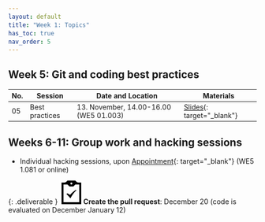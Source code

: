 ```yaml
---
layout: default
title: "Week 1: Topics"
has_toc: true
nav_order: 5
---
```


## Week 5: Git and coding best practices

| No. | Session        | Date and Location                      | Materials                                                  |
| --- | -------------- | -------------------------------------- | ---------------------------------------------------------- |
| 05  | Best practices | 13. November, 14.00-16.00 (WE5 01.003) | [Slides](output/05-best_practice.html){: target="_blank"} |

## Weeks 6-11: Group work and hacking sessions

- Individual hacking sessions, upon [Appointment](https://calendly.com/gerit-wagner/30min){: target="_blank"} (WE5 1.081 or online)

{: .deliverable }
![tasks logo](assets/iconmonstr-clipboard-5.svg)**Create the pull request**: December 20 (code is evaluated on December January 12)
